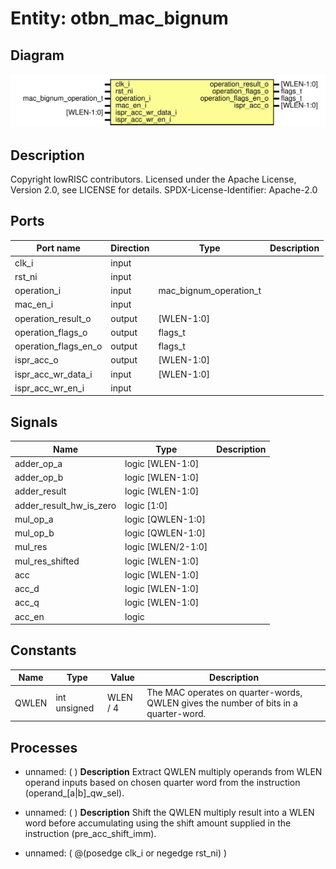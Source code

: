 # Entity: otbn_mac_bignum

## Diagram

![Diagram](otbn_mac_bignum.svg "Diagram")
## Description

Copyright lowRISC contributors.
 Licensed under the Apache License, Version 2.0, see LICENSE for details.
 SPDX-License-Identifier: Apache-2.0
 
## Ports

| Port name            | Direction | Type                   | Description |
| -------------------- | --------- | ---------------------- | ----------- |
| clk_i                | input     |                        |             |
| rst_ni               | input     |                        |             |
| operation_i          | input     | mac_bignum_operation_t |             |
| mac_en_i             | input     |                        |             |
| operation_result_o   | output    | [WLEN-1:0]             |             |
| operation_flags_o    | output    | flags_t                |             |
| operation_flags_en_o | output    | flags_t                |             |
| ispr_acc_o           | output    | [WLEN-1:0]             |             |
| ispr_acc_wr_data_i   | input     | [WLEN-1:0]             |             |
| ispr_acc_wr_en_i     | input     |                        |             |
## Signals

| Name                    | Type               | Description |
| ----------------------- | ------------------ | ----------- |
| adder_op_a              | logic [WLEN-1:0]   |             |
| adder_op_b              | logic [WLEN-1:0]   |             |
| adder_result            | logic [WLEN-1:0]   |             |
| adder_result_hw_is_zero | logic [1:0]        |             |
| mul_op_a                | logic [QWLEN-1:0]  |             |
| mul_op_b                | logic [QWLEN-1:0]  |             |
| mul_res                 | logic [WLEN/2-1:0] |             |
| mul_res_shifted         | logic [WLEN-1:0]   |             |
| acc                     | logic [WLEN-1:0]   |             |
| acc_d                   | logic [WLEN-1:0]   |             |
| acc_q                   | logic [WLEN-1:0]   |             |
| acc_en                  | logic              |             |
## Constants

| Name  | Type         | Value    | Description                                                                           |
| ----- | ------------ | -------- | ------------------------------------------------------------------------------------- |
| QWLEN | int unsigned | WLEN / 4 | The MAC operates on quarter-words, QWLEN gives the number of bits in a quarter-word.  |
## Processes
- unnamed: (  )
**Description**
Extract QWLEN multiply operands from WLEN operand inputs based on chosen quarter word from the
instruction (operand_[a|b]_qw_sel).

- unnamed: (  )
**Description**
Shift the QWLEN multiply result into a WLEN word before accumulating using the shift amount
supplied in the instruction (pre_acc_shift_imm).

- unnamed: ( @(posedge clk_i or negedge rst_ni) )
